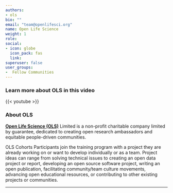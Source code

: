 ```yaml
---
authors:
- ols
bio: ""
email: "team@openlifesci.org"
name: Open Life Science
weight: 1
role: 
social:
- icon: globe
  icon_pack: fas
  link: 
superuser: false
user_groups:
-  Fellow Communities
---
```


### Learn more about OLS in this video

{{< youtube  >}} 

### About OLS

**[Open Life Science (OLS)](https://openlifesci.org/)** Limited is a non-profit charitable company limited by guarantee, dedicated to creating open research ambassadors and equitable people-driven communities.

OLS Cohorts Participants join the training program with a project they are already working on or want to develop individually or as a team. Project ideas can range from solving technical issues to creating an open data project or report, developing an open source software project, writing an open publication, facilitating community/team culture movements, advancing open educational resources, or contributing to other existing projects or communities.




***
